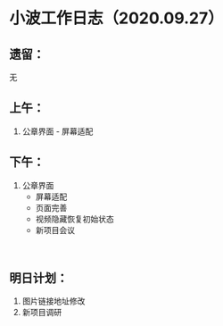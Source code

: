 # 小波工作日志（2020.09.27）

## 遗留：

无
<br/>


## 上午：
1. 公章界面 - 屏幕适配


## 下午：
1. 公章界面
    * 屏幕适配
    * 页面完善
    * 视频隐藏恢复初始状态
    * 新项目会议

   

<br/>  

## 明日计划：
1. 图片链接地址修改
2. 新项目调研
